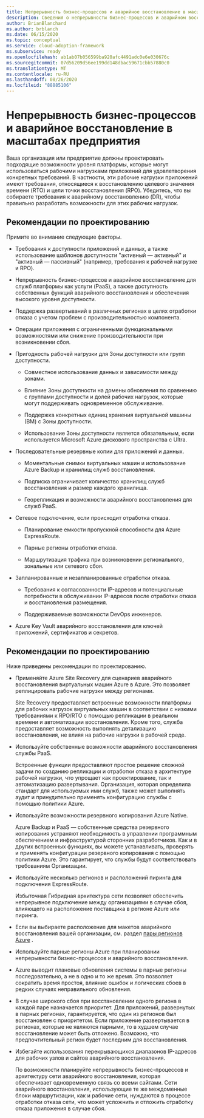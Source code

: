 ```yaml
---
title: Непрерывность бизнес-процессов и аварийное восстановление в масштабах предприятия
description: Сведения о непрерывности бизнес-процессов и аварийном восстановлении в рамках инфраструктуры внедрения Microsoft Cloud для Azure.
author: BrianBlanchard
ms.author: brblanch
ms.date: 06/15/2020
ms.topic: conceptual
ms.service: cloud-adoption-framework
ms.subservice: ready
ms.openlocfilehash: ab1ab07b056599ba920afc4491adc0e6e030676c
ms.sourcegitcommit: 07d56209d56ee199dd148dbac59671cbb57880c0
ms.translationtype: MT
ms.contentlocale: ru-RU
ms.lasthandoff: 08/26/2020
ms.locfileid: "88885106"
---
```

# <a name="enterprise-scale-business-continuity-and-disaster-recovery"></a>Непрерывность бизнес-процессов и аварийное восстановление в масштабах предприятия

Ваша организация или предприятие должны проектировать подходящие возможности уровня платформы, которые могут использоваться рабочими нагрузками приложений для удовлетворения конкретных требований. В частности, эти рабочие нагрузки приложений имеют требования, относящиеся к восстановлению целевого значения времени (RTO) и цели точки восстановления (RPO). Убедитесь, что вы собираете требования к аварийному восстановлению (DR), чтобы правильно разработать возможности для этих рабочих нагрузок.

## <a name="design-considerations"></a>Рекомендации по проектированию

Примите во внимание следующие факторы.

- Требования к доступности приложений и данных, а также использование шаблонов доступности "активный — активный" и "активный — пассивный" (например, требования к рабочей нагрузке и RPO).

- Непрерывность бизнес-процессов и аварийное восстановление для служб платформы как услуги (PaaS), а также доступность собственных функций аварийного восстановления и обеспечения высокого уровня доступности.

- Поддержка развертываний в различных регионах в целях отработки отказа с учетом проблем с производительностью компонента.

- Операции приложения с ограниченными функциональными возможностями или снижение производительности при возникновении сбоя.

- Пригодность рабочей нагрузки для Зоны доступности или групп доступности.

  - Совместное использование данных и зависимости между зонами.

  - Влияние Зоны доступности на домены обновления по сравнению с группами доступности и долей рабочих нагрузок, которые могут поддерживать одновременное обслуживание.

  - Поддержка конкретных единиц хранения виртуальной машины (ВМ) с Зоны доступности.

  - Использование Зоны доступности является обязательным, если используется Microsoft Azure дискового пространства с Ultra.

- Последовательные резервные копии для приложений и данных.

  - Моментальные снимки виртуальных машин и использование Azure Backup и хранилищ служб восстановления.

  - Подписка ограничивает количество хранилищ служб восстановления и размер каждого хранилища.

  - Георепликация и возможности аварийного восстановления для служб PaaS.

- Сетевое подключение, если происходит отработка отказа.

  - Планирование емкости пропускной способности для Azure ExpressRoute.

  - Парные регионы отработки отказа.

  - Маршрутизация трафика при возникновении регионального, зональные или сетевого сбоя.

- Запланированные и незапланированные отработки отказа.

  - Требования к согласованности IP-адресов и потенциальные потребности в обслуживании IP-адресов после отработки отказа и восстановления размещения.

  - Поддерживаемые возможности DevOps инженеров.

- Azure Key Vault аварийного восстановления для ключей приложений, сертификатов и секретов.

## <a name="design-recommendations"></a>Рекомендации по проектированию

Ниже приведены рекомендации по проектированию.

- Применяйте Azure Site Recovery для сценариев аварийного восстановления виртуальных машин Azure в Azure. Это позволяет реплицировать рабочие нагрузки между регионами.

  Site Recovery предоставляет встроенные возможности платформы для рабочих нагрузок виртуальных машин в соответствии с низкими требованиями к RPO/RTO с помощью репликации в реальном времени и автоматизации восстановления. Кроме того, служба предоставляет возможность выполнять детализацию восстановления, не влияя на рабочие нагрузки в рабочей среде.

- Используйте собственные возможности аварийного восстановления службы PaaS.

  Встроенные функции предоставляют простое решение сложной задачи по созданию репликации и отработки отказа в архитектуре рабочей нагрузки, что упрощает как проектирование, так и автоматизацию развертывания. Организация, которая определила стандарт для используемых ими служб, также может выполнять аудит и принудительно применять конфигурацию службы с помощью политики Azure.

- Используйте возможности резервного копирования Azure Native.

  Azure Backup и PaaS — собственные средства резервного копирования устраняют необходимость в управлении программным обеспечением и инфраструктурой сторонних разработчиков. Как и в других встроенных функциях, вы можете устанавливать, проверять и применять конфигурации резервного копирования с помощью политики Azure. Это гарантирует, что службы будут соответствовать требованиям Организации.

- Используйте несколько регионов и расположений пиринга для подключения ExpressRoute.

  Избыточная Гибридная архитектура сети позволяет обеспечить непрерывное подключение между организациями в случае сбоя, влияющего на расположение поставщика в регионе Azure или пиринга.

- Если вы выбираете расположение для макетов аварийного восстановления вашей организации, см. раздел [пары регионов Azure](/azure/best-practices-availability-paired-regions) .

- Используйте парные регионы Azure при планировании непрерывности бизнес-процессов и аварийного восстановления.

- Azure выводит плановые обновления системы в парные регионы последовательно, а не в одно и то же время. Это позволяет сократить время простоя, влияние ошибок и логических сбоев в редких случаях неправильного обновления.

- В случае широкого сбоя при восстановлении одного региона в каждой паре назначается приоритет. Для приложений, развернутых в парных регионах, гарантируется, что один из регионов был восстановлен с приоритетом. Если приложение развертывается в регионах, которые не являются парными, то в худшем случае восстановление может быть отложено. Возможно, что предпочтительный регион будет последним для восстановления.

- Избегайте использования перекрывающихся диапазонов IP-адресов для рабочих узлов и сайтов аварийного восстановления.

  По возможности планируйте непрерывность бизнес-процессов и архитектуру сети аварийного восстановления, которая обеспечивает одновременную связь со всеми сайтами. Сети аварийного восстановления, использующие те же междоменные блоки маршрутизации, как и рабочие сети, нуждаются в процессе отработки отказа сети, что может усложнить и отложить отработку отказа приложения в случае сбоя.
